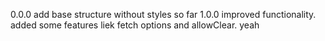 0.0.0
add base structure without styles so far
1.0.0
improved functionality. added some features liek fetch options and allowClear. yeah
